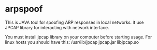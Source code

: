 arpspoof
========

This is JAVA tool for spoofing ARP responses in local networks. It use JPCAP library for interacting with network interface.

You must install jpcap library on your computer before starting usage.
For linux hosts you should have this: 
  /usr/lib/jpcap
      jpcap.jar
      libjpcap.so
